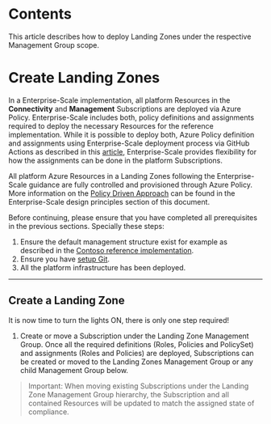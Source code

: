 
# Contents

This article describes how to deploy Landing Zones under the respective Management Group scope.

# Create Landing Zones

In a Enterprise-Scale implementation, all platform Resources in the __Connectivity__ and __Management__ Subscriptions are deployed via Azure Policy. Enterprise-Scale includes both, policy definitions and assignments required to deploy the necessary Resources for the reference implementation. While it is possible to deploy both, Azure Policy definition and assignments using Enterprise-Scale deployment process via GitHub Actions as described in this [article](./deploy-new-policy-assignment.md), Enterprise-Scale provides flexibility for how the assignments can be done in the platform Subscriptions.

All platform Azure Resources in a Landing Zones following the Enterprise-Scale guidance are fully controlled and provisioned through Azure Policy. More information on the [Policy Driven Approach](https://docs.microsoft.com/en-us/azure/cloud-adoption-framework/ready/enterprise-scale/design-principles) can be found in the Enterprise-Scale design principles section of this document.

Before continuing, please ensure that you have completed all prerequisites in the previous sections. Specially these steps:

1. Ensure the default management structure exist for example as described in the [Contoso reference implementation](../reference/contoso/Readme.md).
2. Ensure you have [setup Git](setup-github.md).
3. All the platform infrastructure has been deployed.

---

## Create a Landing Zone

It is now time to turn the lights ON, there is only one step required!

1. Create or move a Subscription under the Landing Zone Management Group.
   Once all the required definitions (Roles, Policies and PolicySet) and assignments (Roles and Policies) are deployed, Subscriptions can be created or moved to the Landing Zones Management Group or any child Management Group below.

> Important: When moving existing Subscriptions under the Landing Zone Management Group hierarchy, the Subscription and all contained Resources will be updated to match the assigned state of compliance.
